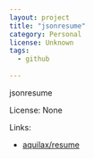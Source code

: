 ```yaml
---
layout: project
title: "jsonresume"
category: Personal
license: Unknown
tags:
  - github
  
---
```


jsonresume

License: None

Links:

* [aquilax/resume](https://github.com/aquilax/resume)
